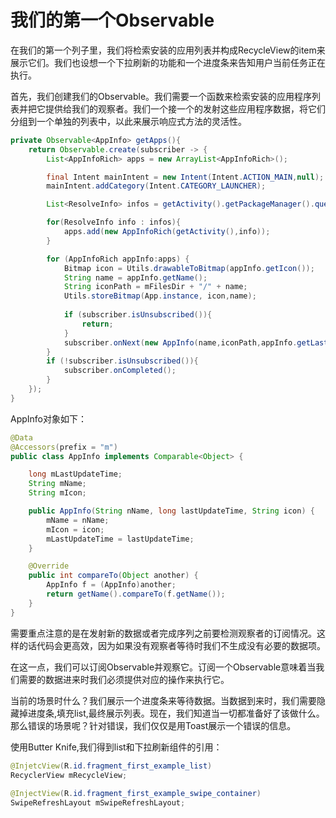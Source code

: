 # 我们的第一个Observable

在我们的第一个列子里，我们将检索安装的应用列表并构成RecycleView的item来展示它们。我们也设想一个下拉刷新的功能和一个进度条来告知用户当前任务正在执行。

首先，我们创建我们的Observable。我们需要一个函数来检索安装的应用程序列表并把它提供给我们的观察者。我们一个接一个的发射这些应用程序数据，将它们分组到一个单独的列表中，以此来展示响应式方法的灵活性。

```java
private Observable<AppInfo> getApps(){
    return Observable.create(subscriber -> {
        List<AppInfoRich> apps = new ArrayList<AppInfoRich>();

        final Intent mainIntent = new Intent(Intent.ACTION_MAIN,null);
        mainIntent.addCategory(Intent.CATEGORY_LAUNCHER);

        List<ResolveInfo> infos = getActivity().getPackageManager().queryIntentActivities(mainIntent, 0);

        for(ResolveInfo info : infos){
            apps.add(new AppInfoRich(getActivity(),info));
        }

        for (AppInfoRich appInfo:apps) {
            Bitmap icon = Utils.drawableToBitmap(appInfo.getIcon());
            String name = appInfo.getName();
            String iconPath = mFilesDir + "/" + name;
            Utils.storeBitmap(App.instance, icon,name);
            
            if (subscriber.isUnsubscribed()){
                return;
            }
            subscriber.onNext(new AppInfo(name,iconPath,appInfo.getLastUpdateTime()));                
        }
        if (!subscriber.isUnsubscribed()){
            subscriber.onCompleted();
        }
    });
}
```
AppInfo对象如下：
```java
@Data
@Accessors(prefix = "m")
public class AppInfo implements Comparable<Object> {

    long mLastUpdateTime;
    String mName;
    String mIcon;

    public AppInfo(String nName, long lastUpdateTime, String icon) {
        mName = nName;
        mIcon = icon;
        mLastUpdateTime = lastUpdateTime;
    }

    @Override
    public int compareTo(Object another) {
        AppInfo f = (AppInfo)another;
        return getName().compareTo(f.getName());
    }
}
```
需要重点注意的是在发射新的数据或者完成序列之前要检测观察者的订阅情况。这样的话代码会更高效，因为如果没有观察者等待时我们不生成没有必要的数据项。

在这一点，我们可以订阅Observable并观察它。订阅一个Observable意味着当我们需要的数据进来时我们必须提供对应的操作来执行它。

当前的场景时什么？我们展示一个进度条来等待数据。当数据到来时，我们需要隐藏掉进度条,填充list,最终展示列表。现在，我们知道当一切都准备好了该做什么。那么错误的场景呢？针对错误，我们仅仅是用Toast展示一个错误的信息。

使用Butter Knife,我们得到list和下拉刷新组件的引用：
```java
@InjetcView(R.id.fragment_first_example_list)
RecyclerView mRecycleView;
    
@InjectView(R.id.fragment_first_example_swipe_container)
SwipeRefreshLayout mSwipeRefreshLayout;
```





























